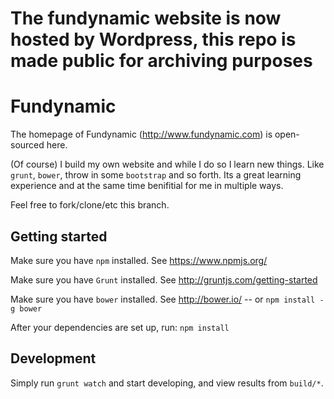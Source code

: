 # The fundynamic website is now hosted by Wordpress, this repo is made public for archiving purposes

# Fundynamic
The homepage of Fundynamic (http://www.fundynamic.com) is open-sourced here.

(Of course) I build my own website and while I do so I learn new things. Like `grunt`, `bower`, throw in some `bootstrap` and so forth. Its a great learning experience and at the same time benifitial for me in multiple ways.

Feel free to fork/clone/etc this branch.

## Getting started
Make sure you have `npm` installed. See https://www.npmjs.org/

Make sure you have `Grunt` installed. See http://gruntjs.com/getting-started

Make sure you have `bower` installed. See http://bower.io/ -- or `npm install -g bower`

After your dependencies are set up, run:
`npm install`


## Development
Simply run `grunt watch` and start developing, and view results from `build/*`.


